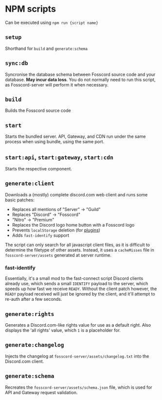 # NPM scripts

Can be executed using `npm run {script name}`

## `setup`

Shorthand for `build` and `generate:schema`

## `sync:db`

Syncronise the database schema between Fosscord source code and your database.
**May incur data loss**. You do not normally need to run this script, as Fosscord-server will perform it when necessary.

## `build`

Builds the Fosscord source code

## `start`

Starts the bundled server. API, Gateway, and CDN run under the same process when using bundle, using the same port.

## `start:api`, `start:gateway`, `start:cdn`

Starts the respective component.

## `generate:client`

Downloads a (mostly) complete discord.com web client and runs some basic patches:

-   Replaces all mentions of "Server" -> "Guild"
-   Replaces "Discord" -> "Fosscord"
-   "Nitro" -> "Premium"
-   Replaces the Discord logo home button with a Fosscord logo
-   Prevents `localStorage` deletion (for [plugins](Test%20Client/plugins.md))
-   Adds `fast-identify` support

The script can only search for all javascript client files,
as it is difficult to determine the filetype of other assets.
Instead, it uses a `cacheMisses` file in `fosscord-server/assets`
generated at server runtime.

### fast-identify

Essentially, it's a small mod to the fast-connect script Discord clients already use,
which sends a small `IDENTIFY` payload to the server, which speeds up how fast we receive `READY`.
Without the client patch however, the `READY` payload received will just be ignored by the client,
and it'll attempt to re-auth after a few seconds.

## `generate:rights`

Generates a Discord.com-like rights value for use as a default right.
Also displays the 'all rights' value, which `1` is a placeholder for.

## `generate:changelog`

Injects the changelog at `fosscord-server/assets/changelog.txt` into the Discord.com client.

## `generate:schema`

Recreates the `fosscord-server/assets/schema.json` file, which is used for API and Gateway request validation.
